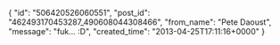  {
   "id": "506420526060551",
   "post_id": "462493170453287_490608044308466",
   "from_name": "Pete Daoust",
   "message": "fuk... :D",
   "created_time": "2013-04-25T17:11:16+0000"
 }
